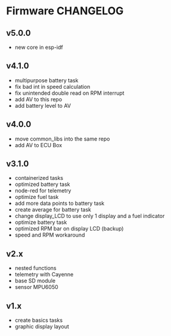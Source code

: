 # Firmware CHANGELOG

## v5.0.0
* new core in esp-idf

## v4.1.0
* multipurpose battery task
* fix bad int in speed calculation
* fix unintended double read on RPM interrupt
* add AV to this repo
* add battery level to AV

## v4.0.0
* move common_libs into the same repo
* add AV to ECU Box

## v3.1.0
* containerized tasks
* optimized battery task
* node-red for telemetry
* optimize fuel task
* add more data points to battery task
* create average for battery task
* change display_LCD to use only 1 display and a fuel indicator
* optimize battery task
* optimized RPM bar on display LCD (backup)
* speed and RPM workaround

## v2.x
* nested functions
* telemetry with Cayenne
* base SD module
* sensor MPU6050

## v1.x
* create basics tasks
* graphic display layout
